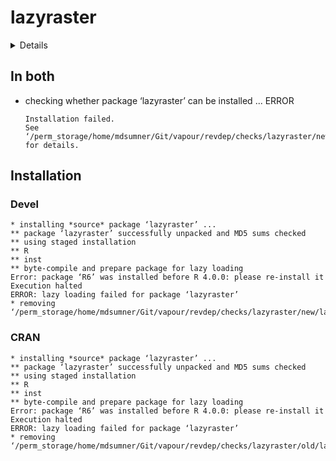 # lazyraster

<details>

* Version: 0.5.0
* Source code: https://github.com/cran/lazyraster
* URL: https://github.com/hypertidy/lazyraster
* BugReports: https://github.com/hypertidy/lazyraster/issues
* Date/Publication: 2019-10-09 11:10:02 UTC
* Number of recursive dependencies: 65

Run `revdep_details(,"lazyraster")` for more info

</details>

## In both

*   checking whether package ‘lazyraster’ can be installed ... ERROR
    ```
    Installation failed.
    See ‘/perm_storage/home/mdsumner/Git/vapour/revdep/checks/lazyraster/new/lazyraster.Rcheck/00install.out’ for details.
    ```

## Installation

### Devel

```
* installing *source* package ‘lazyraster’ ...
** package ‘lazyraster’ successfully unpacked and MD5 sums checked
** using staged installation
** R
** inst
** byte-compile and prepare package for lazy loading
Error: package ‘R6’ was installed before R 4.0.0: please re-install it
Execution halted
ERROR: lazy loading failed for package ‘lazyraster’
* removing ‘/perm_storage/home/mdsumner/Git/vapour/revdep/checks/lazyraster/new/lazyraster.Rcheck/lazyraster’

```
### CRAN

```
* installing *source* package ‘lazyraster’ ...
** package ‘lazyraster’ successfully unpacked and MD5 sums checked
** using staged installation
** R
** inst
** byte-compile and prepare package for lazy loading
Error: package ‘R6’ was installed before R 4.0.0: please re-install it
Execution halted
ERROR: lazy loading failed for package ‘lazyraster’
* removing ‘/perm_storage/home/mdsumner/Git/vapour/revdep/checks/lazyraster/old/lazyraster.Rcheck/lazyraster’

```

